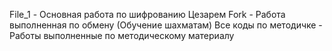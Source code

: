 File_1 - Основная работа по шифрованию Цезарем
Fork - Работа выполненная по обмену (Обучение шахматам)
Все коды по методичке - Работы выполненные по методическому материалу 
